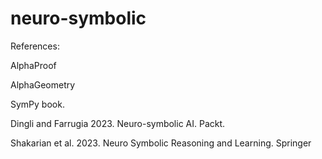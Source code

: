 # neuro-symbolic

References:

AlphaProof

AlphaGeometry

SymPy book.

Dingli and Farrugia 2023. Neuro-symbolic AI. Packt.

Shakarian et al. 2023. Neuro Symbolic Reasoning and Learning. Springer
